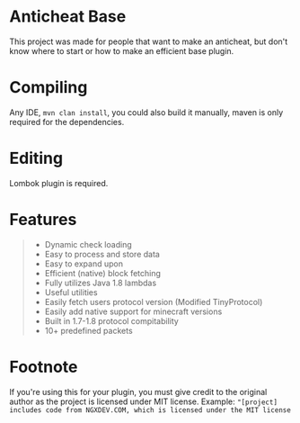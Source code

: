 # Anticheat Base #
This project was made for people that want to make an anticheat, but don't know where to start or how to make an efficient base plugin.

# Compiling #
Any IDE, `mvn clan install`, you could also build it manually, maven is only required for the dependencies.

# Editing #
Lombok plugin is required.

# Features #
> * Dynamic check loading
> * Easy to process and store data
> * Easy to expand upon
> * Efficient (native) block fetching
> * Fully utilizes Java 1.8 lambdas
> * Useful utilities
> * Easily fetch users protocol version (Modified TinyProtocol)
> * Easily add native support for minecraft versions
> * Built in 1.7-1.8 protocol compitability
> * 10+ predefined packets

# Footnote #
If you're using this for your plugin, you must give credit to the original author as the project is licensed under MIT license.
Example: `"[project] includes code from NGXDEV.COM, which is licensed under the MIT license`
